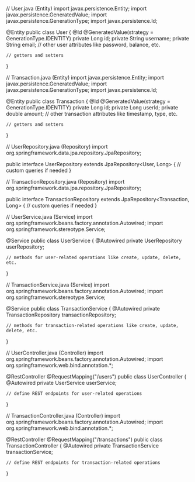// User.java (Entity)
import javax.persistence.Entity;
import javax.persistence.GeneratedValue;
import javax.persistence.GenerationType;
import javax.persistence.Id;

@Entity
public class User {
    @Id
    @GeneratedValue(strategy = GenerationType.IDENTITY)
    private Long id;
    private String username;
    private String email;
    // other user attributes like password, balance, etc.

    // getters and setters
}

// Transaction.java (Entity)
import javax.persistence.Entity;
import javax.persistence.GeneratedValue;
import javax.persistence.GenerationType;
import javax.persistence.Id;

@Entity
public class Transaction {
    @Id
    @GeneratedValue(strategy = GenerationType.IDENTITY)
    private Long id;
    private Long userId;
    private double amount;
    // other transaction attributes like timestamp, type, etc.

    // getters and setters
}

// UserRepository.java (Repository)
import org.springframework.data.jpa.repository.JpaRepository;

public interface UserRepository extends JpaRepository<User, Long> {
    // custom queries if needed
}

// TransactionRepository.java (Repository)
import org.springframework.data.jpa.repository.JpaRepository;

public interface TransactionRepository extends JpaRepository<Transaction, Long> {
    // custom queries if needed
}

// UserService.java (Service)
import org.springframework.beans.factory.annotation.Autowired;
import org.springframework.stereotype.Service;

@Service
public class UserService {
    @Autowired
    private UserRepository userRepository;
    
    // methods for user-related operations like create, update, delete, etc.
}

// TransactionService.java (Service)
import org.springframework.beans.factory.annotation.Autowired;
import org.springframework.stereotype.Service;

@Service
public class TransactionService {
    @Autowired
    private TransactionRepository transactionRepository;
    
    // methods for transaction-related operations like create, update, delete, etc.
}

// UserController.java (Controller)
import org.springframework.beans.factory.annotation.Autowired;
import org.springframework.web.bind.annotation.*;

@RestController
@RequestMapping("/users")
public class UserController {
    @Autowired
    private UserService userService;
    
    // define REST endpoints for user-related operations
}

// TransactionController.java (Controller)
import org.springframework.beans.factory.annotation.Autowired;
import org.springframework.web.bind.annotation.*;

@RestController
@RequestMapping("/transactions")
public class TransactionController {
    @Autowired
    private TransactionService transactionService;
    
    // define REST endpoints for transaction-related operations
}
